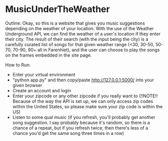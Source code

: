 # MusicUnderTheWeather

Outline: 
Okay, so this is a website that gives you music suggestions depending on the weather of your location. With the use of the Weather Underground API, we can find the weather of a user's location if they enter their city. The result of their search (with the input being the city) is a carefully curated list of songs for that given weather range (<30, 30-50, 50-70, 70-90, 90+ all in Farenhiet), and the user can choose to play the songs on the frames embedded in the site page. 


How to Run: 
- Enter your virtual environment 
- "python app.py" and then copy/paste http://127.0.0.1:5000/ into your given browser
- Create an account and login
- Enter your zipcode or any other zipcode if you really want to (!!NOTE!! Because of the way the API is set up, we can only access zip codes within the United States, so please make sure your zip code is within the US) 
- Listen to some qual music (if you refresh, you'll probably get another song suggestion. I say probably because it's random, so there is a chance of a repeat, but if you refresh twice, then there's less of a chance you'd get the same song three times in a row)
